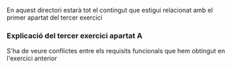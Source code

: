 En aquest directori estarà tot el contingut que estigui relacionat amb el primer apartat del tercer exercici

### Explicació del tercer exercici apartat A
S'ha de veure conflictes entre els requisits funcionals que hem obtingut en l'exercici anterior


